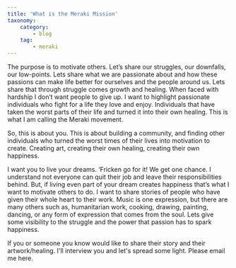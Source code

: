 ```yaml
---
title: 'What is the Meraki Mission'
taxonomy:
    category:
        - blog
    tag:
        - meraki
---
```

The purpose is to motivate others. Let’s share our struggles, our downfalls, our low-points. Lets share what we are passionate about and how these passions can make life better for ourselves and the people around us. Lets share that through struggle comes growth and healing. When faced with hardship I don’t want people to give up. I want to highlight passionate individuals who fight for a life they love and enjoy. Individuals that have taken the worst parts of their life and turned it into their own healing. This is what I am calling the Meraki movement.

So, this is about you. This is about building a community, and finding other individuals who turned the worst times of their lives into motivation to create. Creating art, creating their own healing, creating their own happiness.

I want you to live your dreams. ‘Fricken go for it! We get one chance. I understand not everyone can quit their job and leave their responsibilities behind. But, if living even part of your dream creates happiness that’s what I want to motivate others to do. I want to share stories of people who have given their whole heart to their work. Music is one expression, but there are many others such as, humanitarian work, cooking, drawing, painting, dancing, or any form of expression that comes from the soul. Lets give some visibility to the struggle and the power that passion has to spark happiness.

 If you or someone you know would like to share their story and their artwork/healing. I'll interview you and let's spread some light. Please email me here.
